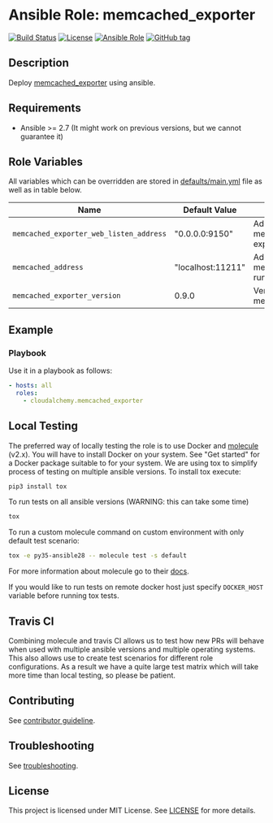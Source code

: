 # Ansible Role: memcached_exporter

[![Build Status](https://travis-ci.com/cloudalchemy/ansible-memcached-exporter.svg?branch=master)](https://travis-ci.com/cloudalchemy/ansible-memcached-exporter)
[![License](https://img.shields.io/badge/license-MIT%20License-brightgreen.svg)](https://opensource.org/licenses/MIT)
[![Ansible Role](https://img.shields.io/badge/ansible%20role-cloudalchemy.memcached-exporter-blue.svg)](https://galaxy.ansible.com/cloudalchemy/memcached_exporter/)
[![GitHub tag](https://img.shields.io/github/tag/cloudalchemy/ansible-memcached-exporter.svg)](https://github.com/cloudalchemy/ansible-memcached-exporter/tags)

## Description

Deploy [memcached_exporter](https://github.com/prometheus/memcached_exporter) using ansible.

## Requirements

- Ansible >= 2.7 (It might work on previous versions, but we cannot guarantee it)

## Role Variables

All variables which can be overridden are stored in [defaults/main.yml](defaults/main.yml) file as well as in table below.

| Name           | Default Value | Description                        |
| -------------- | ------------- | -----------------------------------|
| `memcached_exporter_web_listen_address` | "0.0.0.0:9150" | Address on which memcached-exporter will listen |
| `memcached_address` | "localhost:11211" | Address on which memcached itself is running |
| `memcached_exporter_version` | 0.9.0 | Version of the memcached_exporter |

## Example

### Playbook

Use it in a playbook as follows:
```yaml
- hosts: all
  roles:
    - cloudalchemy.memcached_exporter
```

## Local Testing

The preferred way of locally testing the role is to use Docker and [molecule](https://github.com/metacloud/molecule) (v2.x). You will have to install Docker on your system. See "Get started" for a Docker package suitable to for your system.
We are using tox to simplify process of testing on multiple ansible versions. To install tox execute:
```sh
pip3 install tox
```
To run tests on all ansible versions (WARNING: this can take some time)
```sh
tox
```
To run a custom molecule command on custom environment with only default test scenario:
```sh
tox -e py35-ansible28 -- molecule test -s default
```
For more information about molecule go to their [docs](http://molecule.readthedocs.io/en/latest/).

If you would like to run tests on remote docker host just specify `DOCKER_HOST` variable before running tox tests.

## Travis CI

Combining molecule and travis CI allows us to test how new PRs will behave when used with multiple ansible versions and multiple operating systems. This also allows use to create test scenarios for different role configurations. As a result we have a quite large test matrix which will take more time than local testing, so please be patient.

## Contributing

See [contributor guideline](CONTRIBUTING.md).

## Troubleshooting

See [troubleshooting](TROUBLESHOOTING.md).

## License

This project is licensed under MIT License. See [LICENSE](/LICENSE) for more details.

